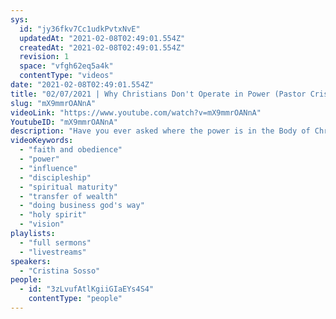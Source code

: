 ```yaml
---
sys:
  id: "jy36fkv7Cc1udkPvtxNvE"
  updatedAt: "2021-02-08T02:49:01.554Z"
  createdAt: "2021-02-08T02:49:01.554Z"
  revision: 1
  space: "vfgh62eq5a4k"
  contentType: "videos"
date: "2021-02-08T02:49:01.554Z"
title: "02/07/2021 | Why Christians Don't Operate in Power (Pastor Cristina Sosso)"
slug: "mX9mmrOANnA"
videoLink: "https://www.youtube.com/watch?v=mX9mmrOANnA"
YoutubeID: "mX9mmrOANnA"
description: "Have you ever asked where the power is in the Body of Christ? The reason why is because Christians are more interested in their own plans than God's plan. We must be disciplined enough to submit to God in everything. The manifestation of your glorious destiny doesn't depend on your pastor or any others in your life. It depends on whether you will make Jesus the Lord of your life each and every day or not. This sermon was delivered by Pastor Cristina Sosso at Freedom Fellowship Church International on February 2, 2021."
videoKeywords:
  - "faith and obedience"
  - "power"
  - "influence"
  - "discipleship"
  - "spiritual maturity"
  - "transfer of wealth"
  - "doing business god's way"
  - "holy spirit"
  - "vision"
playlists:
  - "full sermons"
  - "livestreams"
speakers:
  - "Cristina Sosso"
people:
  - id: "3zLvufAtlKgiiGIaEYs4S4"
    contentType: "people"
---
```

